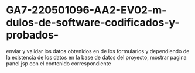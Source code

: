 # GA7-220501096-AA2-EV02-m-dulos-de-software-codificados-y-probados-
enviar y validar los datos obtenidos en de los formularios y dependiendo de la existencia de los datos en la base de datos del proyecto, mostrar pagina panel.jsp con el contenido correspondiente
